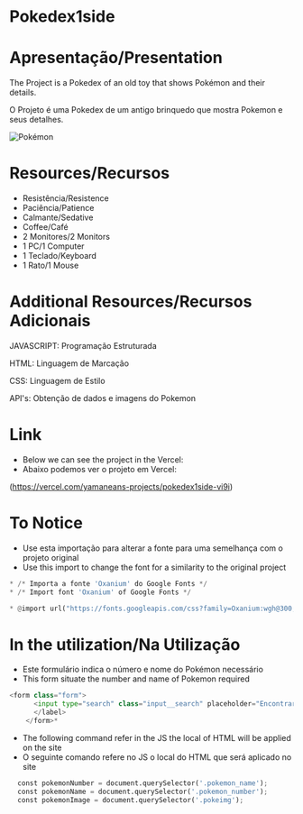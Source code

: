 # Pokedex1side

# Apresentação/Presentation

The Project is a Pokedex of an old toy that shows Pokémon and their details.

O Projeto é uma Pokedex de um antigo brinquedo que mostra Pokemon e seus detalhes. 

![Pokémon](https://github.com/user-attachments/assets/a36cad61-9d3a-475b-94da-ab76fc38efb4)

# Resources/Recursos

* Resistência/Resistence
* Paciência/Patience
* Calmante/Sedative
* Coffee/Café
* 2 Monitores/2 Monitors
* 1 PC/1 Computer
* 1 Teclado/Keyboard
* 1 Rato/1 Mouse

# Additional Resources/Recursos Adicionais

JAVASCRIPT: Programação Estruturada

HTML: Linguagem de Marcação

CSS: Linguagem de Estilo

API's: Obtenção de dados e imagens do Pokemon

# Link

* Below we can see the project in the Vercel:
* Abaixo podemos ver o projeto em Vercel:

(https://vercel.com/yamaneans-projects/pokedex1side-vi9i)

# To Notice
* Use esta importação para alterar a fonte para uma semelhança com o projeto original
* Use this import to change the font for a similarity to the original project
```py
* /* Importa a fonte 'Oxanium' do Google Fonts */
* /* Import font 'Oxanium' of Google Fonts */

* @import url("https://fonts.googleapis.com/css?family=Oxanium:wgh@300;400;500;600;700;800&display=swap");
```



# In the utilization/Na Utilização 


* Este formulário indica o número e nome do Pokémon necessário
* This form situate the number and name of Pokemon required
```py
<form class="form">
      <input type="search" class="input__search" placeholder="Encontrar Pokémon" required>
      </label>
    </form>* 

```
* The following command refer in the JS the local of HTML will be applied on the site
* O seguinte comando refere no JS o local do HTML que será aplicado no site
```py
  const pokemonNumber = document.querySelector('.pokemon_name');
  const pokemonName = document.querySelector('.pokemon_number');
  const pokemonImage = document.querySelector('.pokeimg');
```

